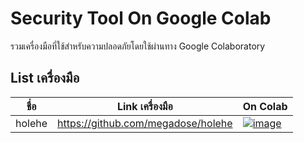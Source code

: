 # Security Tool  On Google Colab
รวมเครื่องมือที่ใช้สำหรับความปลอดภัยโดยใช้ผ่านทาง Google Colaboratory

## List เครื่องมือ
| ชื่อ | Link เครื่องมือ                            | On Colab |
|  - |  -------------------------------------- |   ----   |
| holehe |  https://github.com/megadose/holehe | [![image](https://colab.research.google.com/assets/colab-badge.svg)](https://colab.research.google.com/github/BoszGTec/STOGC/blob/main/Ab-Email/Holehe.ipynb) |
